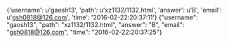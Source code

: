 {'username': u'gaosh13', 'path': u'xz1132/1132.html', 'answer': u'B', 'email': u'gsh0818@126.com', 'time': '2016-02-22:20:37:11'}
{"username": "gaosh13", "path": "xz1132/1132.html", "answer": "B", "email": "gsh0818@126.com", "time": "2016-02-22:20:37:25"}